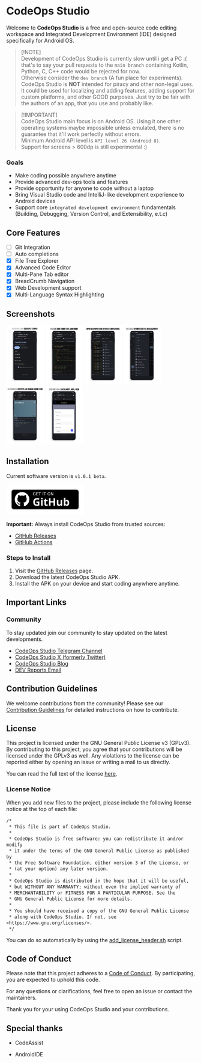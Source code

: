 # CodeOps Studio

Welcome to **CodeOps Studio** is a free and open-source code editing workspace and Integrated Development Environment (IDE) designed specifically for Android OS.

> [!NOTE]\
> Development of CodeOps Studio is currently slow until i get a PC :( that's to say your pull requests to the `main branch` containing Kotlin, Python, C, C++ code would be rejected for now.\
> Otherwise consider the `dev branch` (A fun place for experiments).\
> CodeOps Studio is **NOT** intended for piracy and other non-legal uses. It could be used for localizing and adding features, adding support for custom platforms, and other GOOD purposes. Just try to be fair with the authors of an app, that you use and probably like.

> [!IMPORTANT]\
> CodeOps Studio main focus is on Android OS. Using it one other operating systems maybe impossible unless emulated, there is no guarantee that it'll work perfectly without errors.\
> Minimum Android API level is `API level 26 (Android 8)`.\
> Support for screens > 600dp is still experimental :)

### Goals
  * Make coding possible anywhere anytime
  * Provide advanced dev-ops tools and features
  * Provide opportunity for anyone to code without a laptop
  * Bring Visual Studio code and IntelliJ-like development experience to Android devices
  * Support core `integrated development environment` fundamentals (Building, Debugging, Version Control, and Extensibility, e.t.c)
  
## Core Features
- [ ] Git Integration
- [ ] Auto completions
- [x] File Tree Explorer
- [x] Advanced Code Editor
- [x] Multi-Pane Tab editor
- [x] BreadCrumb Navigation
- [x] Web Development support
- [x] Multi-Language Syntax Highlighting

## Screenshots 

<img src="assets/intro.jpeg" alt="intro" width="100" /> <img src="assets/editor.jpeg" alt="editor" width="100" /> <img src="assets/breadcrumbs.jpeg" alt="breadcrumbs" width="100" /> <img src="assets/filetree.jpeg" alt="filetree" width="100" /> <img src="assets/jsconsole.jpeg" alt="jsconsole" width="100" /> <img src="assets/site_preview.jpeg" alt="site_preview" width="100" />

## Installation
Current software version is `v1.0.1 beta`.

[<img src="https://github.com/Kunzisoft/Github-badge/raw/main/get-it-on-github.svg"
    alt="Get it on Github"
    height="80">](https://github.com/euptron/CodeOps-Studio/releases)

**Important:** Always install CodeOps Studio from trusted sources:
- [GitHub Releases](https://github.com/euptron/CodeOps-Studio/releases)
- [GitHub Actions](https://github.com/euptron/CodeOps-Studio/actions?query=branch%3Amain+event%3Apush)

### Steps to Install
1. Visit the [GitHub Releases](https://github.com/euptron/CodeOps-Studio/releases) page.
2. Download the latest CodeOps Studio APK.
3. Install the APK on your device and start coding anywhere anytime.

## Important Links

### Community
To stay updated join our community to stay updated on the latest developments.

- [CodeOps Studio Telegram Channel](https://t.me/codeopsstudio)
- [CodeOps Studio X (formerly Twitter)](https://x.com/codeopsstudio)
- [CodeOps Studio Blog](https://codeopsstudio.blogspot.com/p/documentation.html)
- [DEV Reports Email](mailto:etido.up@gmail.com)

## Contribution Guidelines

We welcome contributions from the community! Please see our [Contribution Guidelines](./CONTRIBUTING.md) for detailed instructions on how to contribute.

## License

This project is licensed under the GNU General Public License v3 (GPLv3). By contributing to this project, you agree that your contributions will be licensed under the GPLv3 as well.
Any violations to the license can be reported either by opening an issue or writing a mail to us directly.

You can read the full text of the license [here](./LICENSE).

### License Notice

When you add new files to the project, please include the following license notice at the top of each file:

```plaintext
/*
 * This file is part of CodeOps Studio.
 *
 * CodeOps Studio is free software: you can redistribute it and/or modify
 * it under the terms of the GNU General Public License as published by
 * the Free Software Foundation, either version 3 of the License, or
 * (at your option) any later version.
 *
 * CodeOps Studio is distributed in the hope that it will be useful,
 * but WITHOUT ANY WARRANTY; without even the implied warranty of
 * MERCHANTABILITY or FITNESS FOR A PARTICULAR PURPOSE. See the
 * GNU General Public License for more details.
 *
 * You should have received a copy of the GNU General Public License
 * along with CodeOps Studio. If not, see <https://www.gnu.org/licenses/>.
 */
```
You can do so automatically by using the [add_license_header.sh](./docs/add_license_header.md) script.

## Code of Conduct

Please note that this project adheres to a [Code of Conduct](./CODE_OF_CONDUCT.md). By participating, you are expected to uphold this code.

For any questions or clarifications, feel free to open an issue or contact the maintainers.

Thank you for your using CodeOps Studio and your contributions.

<!--
## Sponsorship

Support CodeOps Studio's growth by becoming a sponsor. Donate via [OpenCollective](https://opencollective.com/codeopsstudio). Your donation will play a vital role in driving the project's growth and success.

*Funding Transparency*

CodeOps Studio utilizes OpenCollective to manage and transparently display our funding. Your sponsorship will be acknowledged and appreciated.

*Gratitude*

We extend our sincere gratitude to our existing sponsors for their invaluable support.
-->
## Special thanks

- CodeAssist

- AndroidIDE 
